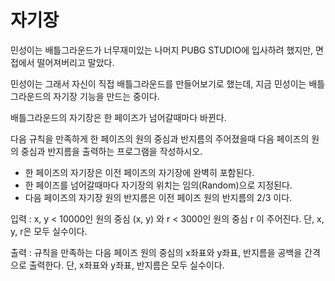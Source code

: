 # 자기장

민성이는 배틀그라운드가 너무재미있는 나머지 PUBG STUDIO에 입사하려 했지만, 면접에서 떨어져버리고 말았다.

민성이는 그래서 자신이 직접 배틀그라운드를 만들어보기로 했는데, 지금 민성이는 배틀그라운드의 자기장 기능을 만드는 중이다.

배틀그라운드의 자기장은 한 페이즈가 넘어갈때마다 바뀐다.

다음 규칙을 만족하게 한 페이즈의 원의 중심과 반지름의 주어졌을때 다음 페이즈의 원의 중심과 반지름을 출력하는 프로그램을 작성하시오.
- 한 페이즈의 자기장은 이전 페이즈의 자기장에 완벽히 포함된다.
- 한 페이즈를 넘어갈때마다 자기장의 위치는 임의(Random)으로 지정된다.
- 다음 페이즈의 자기장 원의 반지름은 이전 페이즈 원의 반지름의 2/3 이다.

입력 :
x, y < 10000인 원의 중심 (x, y) 와 r < 3000인 원의 중심 r 이 주어진다.
단, x, y, r은 모두 실수이다.

출력 :
규칙을 만족하는 다음 페이즈 원의 중심의 x좌표와 y좌표, 반지름을 공백을 간격으로 출력한다.
단, x좌표와 y좌표, 반지름은 모두 실수이다.
